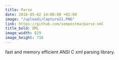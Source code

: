 ```yaml
---
title: Parse
date: 2018-05-02 14:08:00 +02:00
image: "/uploads/Capture21.PNG"
link: https://github.com/sempostma/parse-xml
title_bold: XML
image_width: 829
image_height: 718
---
```


fast and memory efficient ANSI C xml parsing library.